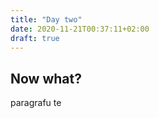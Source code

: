 ```yaml
---
title: "Day two"
date: 2020-11-21T00:37:11+02:00
draft: true
---
```


## Now what?
paragrafu te 













